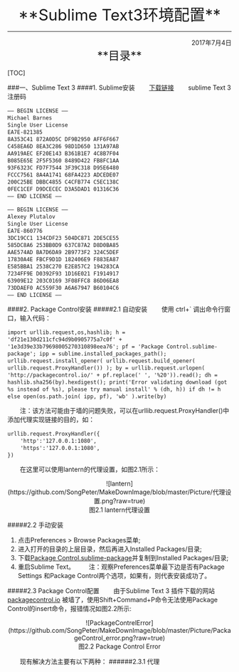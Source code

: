 <center style="font-size: 35px">**Sublime Text3环境配置**</center>

---
<div align="right">2017年7月4日</div>

<center style="font-size: 25px">**目录**</center>

[TOC]

###一、Sublime Text 3
####1. Sublime安装
&emsp;&emsp;[下载链接](http://www.sublimetext.com/3)
&emsp;&emsp;sublime Text 3 注册码

```
—– BEGIN LICENSE —–
Michael Barnes
Single User License
EA7E-821385
8A353C41 872A0D5C DF9B2950 AFF6F667
C458EA6D 8EA3C286 98D1D650 131A97AB
AA919AEC EF20E143 B361B1E7 4C8B7F04
B085E65E 2F5F5360 8489D422 FB8FC1AA
93F6323C FD7F7544 3F39C318 D95E6480
FCCC7561 8A4A1741 68FA4223 ADCEDE07
200C25BE DBBC4855 C4CFB774 C5EC138C
0FEC1CEF D9DCECEC D3A5DAD1 01316C36
—— END LICENSE ——
```

```
—– BEGIN LICENSE —–
Alexey Plutalov
Single User License
EA7E-860776
3DC19CC1 134CDF23 504DC871 2DE5CE55
585DC8A6 253BB0D9 637C87A2 D8D0BA85
AAE574AD BA7D6DA9 2B9773F2 324C5DEF
17830A4E FBCF9D1D 182406E9 F883EA87
E585BBA1 2538C270 E2E857C2 194283CA
7234FF9E D0392F93 1D16E021 F1914917
63909E12 203C0169 3F08FFC8 86D06EA8
73DDAEF0 AC559F30 A6A67947 B60104C6
—— END LICENSE ——

```

####2. Package Control安装
#####2.1 自动安装
&emsp;&emsp;使用 ctrl+` 调出命令行窗口，输入代码：
```
import urllib.request,os,hashlib; h = 'df21e130d211cfc94d9b0905775a7c0f' + '1e3d39e33b79698005270310898eea76'; pf = 'Package Control.sublime-package'; ipp = sublime.installed_packages_path(); urllib.request.install_opener( urllib.request.build_opener( urllib.request.ProxyHandler()) ); by = urllib.request.urlopen( 'http://packagecontrol.io/' + pf.replace(' ', '%20')).read(); dh = hashlib.sha256(by).hexdigest(); print('Error validating download (got %s instead of %s), please try manual install' % (dh, h)) if dh != h else open(os.path.join( ipp, pf), 'wb' ).write(by)
```
&emsp;&emsp;注：该方法可能由于墙的问题失败，可以在urllib.request.ProxyHandler()中添加代理实现链接的目的，如：
```
urllib.request.ProxyHandler({
    'http':'127.0.0.1:1080',
    'https':'127.0.0.1:1080',
})
```
&emsp;&emsp;在这里可以使用lantern的代理设置，如图2.1所示：

<center>![lantern](https://github.com/SongPeter/MakeDownImage/blob/master/Picture/代理设置.png?raw=true)
</center>
<center style="font-size: 14px">图2.1 lantern代理设置</center>

#####2.2 手动安装
1) 点击Preferences > Browse Packages菜单;
2) 进入打开的目录的上层目录，然后再进入Installed Packages/目录;
3) 下载[Package Control.sublime-package](https://sublime.wbond.net/Package%20Control.sublime-package)并复制到Installed Packages/目录;
4) 重启Sublime Text。
&emsp;&emsp;注：观察Preferences菜单最下边是否有Package Settings 和Package Control两个选项，如果有，则代表安装成功了。

#####2.3 Package Control配置
&emsp;&emsp;由于Sublime Text 3 插件下载的网站 [packagecontrol.io](https://packagecontrol.io/) 被墙了，使用Shift+Command+P命令无法使用Package Control的insert命令，报错情况如图2.2所示:

<center>![PackageContrelError](https://github.com/SongPeter/MakeDownImage/blob/master/Picture/PackageControl_error.png?raw=true)</center>
<center style="font-size: 14px">图2.2 Package Control Error</center>

&emsp;&emsp;现有解决方法主要有以下两种：
######2.3.1 代理
